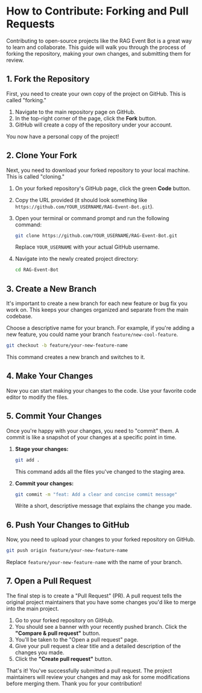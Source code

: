 # How to Contribute: Forking and Pull Requests

Contributing to open-source projects like the RAG Event Bot is a great way to learn and collaborate. This guide will walk you through the process of forking the repository, making your own changes, and submitting them for review.

## 1. Fork the Repository

First, you need to create your own copy of the project on GitHub. This is called "forking."

1.  Navigate to the main repository page on GitHub.
2.  In the top-right corner of the page, click the **Fork** button.
3.  GitHub will create a copy of the repository under your account.

You now have a personal copy of the project!

## 2. Clone Your Fork

Next, you need to download your forked repository to your local machine. This is called "cloning."

1.  On your forked repository's GitHub page, click the green **Code** button.
2.  Copy the URL provided (it should look something like `https://github.com/YOUR_USERNAME/RAG-Event-Bot.git`).
3.  Open your terminal or command prompt and run the following command:

    ```bash
    git clone https://github.com/YOUR_USERNAME/RAG-Event-Bot.git
    ```

    Replace `YOUR_USERNAME` with your actual GitHub username.

4.  Navigate into the newly created project directory:
    ```bash
    cd RAG-Event-Bot
    ```

## 3. Create a New Branch

It's important to create a new branch for each new feature or bug fix you work on. This keeps your changes organized and separate from the main codebase.

Choose a descriptive name for your branch. For example, if you're adding a new feature, you could name your branch `feature/new-cool-feature`.

```bash
git checkout -b feature/your-new-feature-name
```

This command creates a new branch and switches to it.

## 4. Make Your Changes

Now you can start making your changes to the code. Use your favorite code editor to modify the files.

## 5. Commit Your Changes

Once you're happy with your changes, you need to "commit" them. A commit is like a snapshot of your changes at a specific point in time.

1.  **Stage your changes:**
    ```bash
    git add .
    ```
    This command adds all the files you've changed to the staging area.

2.  **Commit your changes:**
    ```bash
    git commit -m "feat: Add a clear and concise commit message"
    ```
    Write a short, descriptive message that explains the change you made.

## 6. Push Your Changes to GitHub

Now, you need to upload your changes to your forked repository on GitHub.

```bash
git push origin feature/your-new-feature-name
```

Replace `feature/your-new-feature-name` with the name of your branch.

## 7. Open a Pull Request

The final step is to create a "Pull Request" (PR). A pull request tells the original project maintainers that you have some changes you'd like to merge into the main project.

1.  Go to your forked repository on GitHub.
2.  You should see a banner with your recently pushed branch. Click the **"Compare & pull request"** button.
3.  You'll be taken to the "Open a pull request" page.
4.  Give your pull request a clear title and a detailed description of the changes you made.
5.  Click the **"Create pull request"** button.

That's it! You've successfully submitted a pull request. The project maintainers will review your changes and may ask for some modifications before merging them. Thank you for your contribution!

